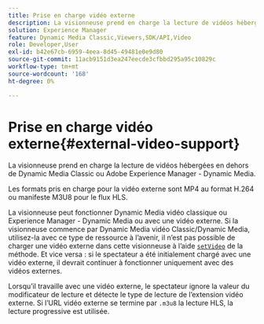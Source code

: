 ```yaml
---
title: Prise en charge vidéo externe
description: La visionneuse prend en charge la lecture de vidéos hébergées en dehors de Dynamic Media Classic ou Adobe Experience Manager - Dynamic Media.
solution: Experience Manager
feature: Dynamic Media Classic,Viewers,SDK/API,Video
role: Developer,User
exl-id: b42e67cb-6959-4eea-8d45-49481e0e9d80
source-git-commit: 11acb9151d3ea247eecde3cfbbd295a95c10829c
workflow-type: tm+mt
source-wordcount: '168'
ht-degree: 0%

---
```


# Prise en charge vidéo externe{#external-video-support}

La visionneuse prend en charge la lecture de vidéos hébergées en dehors de Dynamic Media Classic ou Adobe Experience Manager - Dynamic Media.

Les formats pris en charge pour la vidéo externe sont MP4 au format H.264 ou manifeste M3U8 pour le flux HLS.

La visionneuse peut fonctionner Dynamic Media vidéo classique ou Experience Manager - Dynamic Media ou avec une vidéo externe. Si la visionneuse commence par Dynamic Media vidéo Classic/Dynamic Media, utilisez-la avec ce type de ressource à l’avenir, il n’est pas possible de charger une vidéo externe dans cette visionneuse à l’aide [`setVideo`](../../c-html5-s7-aem-asset-viewers/c-html5-video-reference/c-html5-video-viewer-20-javascriptapiref/r-html5-video-viewer-20-javascriptapiref-setvideo.md#reference-85d3422d6ce64a36ac74827120b5a17c) de la méthode. Et vice versa : si le spectateur a été initialement chargé avec une vidéo externe, il devrait continuer à fonctionner uniquement avec des vidéos externes.

Lorsqu’il travaille avec une vidéo externe, le spectateur ignore la valeur du modificateur de lecture et détecte le type de lecture de l’extension vidéo externe. Si l’URL vidéo externe se termine par `.m3u8` la lecture HLS, la lecture progressive est utilisée.
